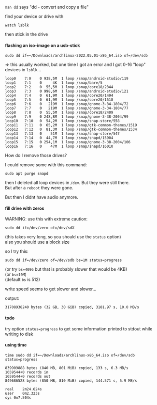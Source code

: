 `man dd` says "dd - convert and copy a file"

find your device or drive with
```
watch lsblk
```
then stick in the drive

#### flashing an iso-image on a usb-stick
```
sudo dd if=~/Downloads/archlinux-2022.05.01-x86_64.iso of=/dev/sdb
```

=> this usually worked, but one time I got an error and I got 0-16 "loop" devices in `lsblk`...
```
loop0    7:0    0 938,5M  1 loop /snap/android-studio/119
loop1    7:1    0     4K  1 loop /snap/bare/5
loop2    7:2    0  55,5M  1 loop /snap/core18/2344
loop3    7:3    0 998,6M  1 loop /snap/android-studio/121
loop4    7:4    0  61,9M  1 loop /snap/core20/1494
loop5    7:5    0  61,9M  1 loop /snap/core20/1518
loop6    7:6    0   219M  1 loop /snap/gnome-3-34-1804/72
loop7    7:7    0   219M  1 loop /snap/gnome-3-34-1804/77
loop8    7:8    0  55,5M  1 loop /snap/core18/2409
loop9    7:9    0 248,8M  1 loop /snap/gnome-3-38-2004/99
loop10   7:10   0  54,2M  1 loop /snap/snap-store/558
loop11   7:11   0  65,2M  1 loop /snap/gtk-common-themes/1519
loop12   7:12   0  81,3M  1 loop /snap/gtk-common-themes/1534
loop13   7:13   0    51M  1 loop /snap/snap-store/547
loop14   7:14   0  44,7M  1 loop /snap/snapd/15904
loop15   7:15   0 254,1M  1 loop /snap/gnome-3-38-2004/106
loop16   7:16   0    47M  1 loop /snap/snapd/16010
```

How do I remove those drives?

I could remove some with this command:
```
sudo apt purge snapd
```

then I deleted all loop devices in `/dev`. But they were still there.\
But after a `reboot` they were gone.

But then I didnt have audio anymore.

#### fill drive with zeros
WARNING: use this with extreme caution:
```
sudo dd if=/dev/zero of=/dev/sdX
```
(this takes very long, so you should use the `status` option)\
also you should use a block size

so I try this:
```
sudo dd if=/dev/zero of=/dev/sdb bs=1M status=progress
```
(or try `bs=4096` but that is probably slower that would be 4KB)\
(or `bs=10M`)\
(default `bs` is 512)

write speed seems to get slower and slower...

output:
```
31708938240 bytes (32 GB, 30 GiB) copied, 3181.97 s, 10.0 MB/s
```

#### todo
try option `status=progress` to get some information printed to stdout while writing to disk

#### using time

```
time sudo dd if=~/Downloads/archlinux-x86_64.iso of=/dev/sdb status=progress
```

```
839909888 bytes (840 MB, 801 MiB) copied, 133 s, 6.3 MB/s
1659544+0 records in
1659544+0 records out
849686528 bytes (850 MB, 810 MiB) copied, 144.571 s, 5.9 MB/s

real	2m24.624s
user	0m2.323s
sys	0m7.504s
```
